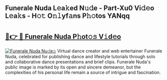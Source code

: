 ## Funerale Nuda L𝚎a𝚔ed N𝚞𝚍e - Part-Xu0 Vi𝚍𝚎o L𝚎a𝚔s - H𝚘𝚝 O𝚗𝚕yf𝚊ns P𝚑𝚘tos YANqq

# <h2><a href="http://kf6xibw.oniu.top/?m=Funerale+Nuda">🔗👉 🔴 Funerale Nuda P𝚑ot𝚘𝚜 V𝚒d𝚎o</a></h2>

[![Funerale Nuda Nu𝚍e𝚜](https://i.imgur.com/0qMVB7G.gif)](http://kf6xibw.oniu.top/?m=Funerale+Nuda)
Virtual dance creator and web entertainer Funerale Nuda, celebrated for publishing dance and lifestyle tutorials through solo and collaborative dance presentations and brief clips. Funerale Nuda's public image is marked by its open and sincere demeanor, but the complexities of his personal life remain a source of intrigue and fascination.  
